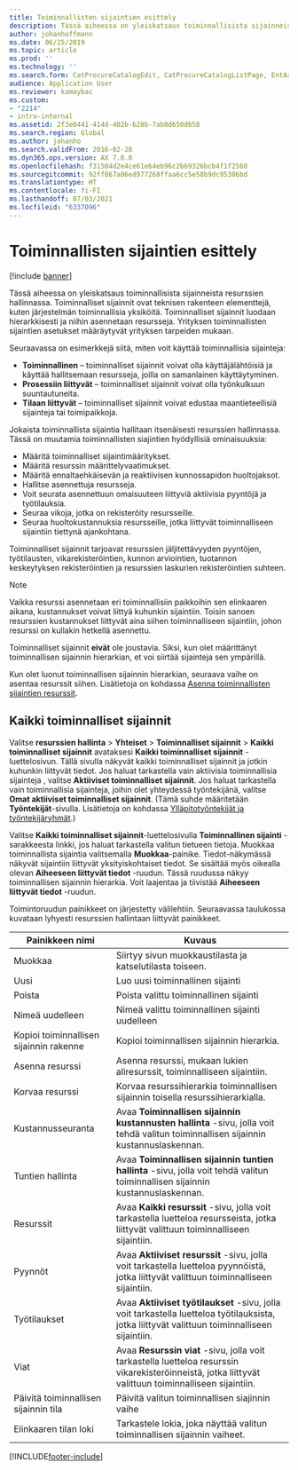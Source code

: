 ```yaml
---
title: Toiminnallisten sijaintien esittely
description: Tässä aiheessa on yleiskatsaus toiminnallisista sijainneista resurssien hallinnassa.
author: johanhoffmann
ms.date: 06/25/2019
ms.topic: article
ms.prod: ''
ms.technology: ''
ms.search.form: CatProcureCatalogEdit, CatProcureCatalogListPage, EntAssetFunctionalLocationEditSubLocations, EntAssetFunctionalLocationLookup, EntAssetFunctionalLocationRename, EntAssetFunctionalLocation
audience: Application User
ms.reviewer: kamaybac
ms.custom:
- "2214"
- intro-internal
ms.assetid: 2f3e0441-414d-402b-b28b-7ab0d650d658
ms.search.region: Global
ms.author: johanho
ms.search.validFrom: 2016-02-28
ms.dyn365.ops.version: AX 7.0.0
ms.openlocfilehash: f31504d2e4ce61e64eb96c2b69326bcb4f1f2560
ms.sourcegitcommit: 92ff867a06ed977268ffaa6cc5e58b9dc95306bd
ms.translationtype: HT
ms.contentlocale: fi-FI
ms.lasthandoff: 07/03/2021
ms.locfileid: "6337096"
---
```

# <a name="introduction-to-functional-locations"></a>Toiminnallisten sijaintien esittely

[!include [banner](../../includes/banner.md)]

 

Tässä aiheessa on yleiskatsaus toiminnallisista sijainneista resurssien hallinnassa. Toiminnalliset sijainnit ovat teknisen rakenteen elementtejä, kuten järjestelmän toiminnallisia yksiköitä. Toiminnalliset sijainnit luodaan hierarkkisesti ja niihin asennetaan resursseja. Yrityksen toiminnallisten sijaintien asetukset määräytyvät yrityksen tarpeiden mukaan.

Seuraavassa on esimerkkejä siitä, miten voit käyttää toiminnallisia sijainteja:

- **Toiminnallinen** – toiminnalliset sijainnit voivat olla käyttäjälähtöisiä ja käyttää hallitsemaan resursseja, joilla on samanlainen käyttäytyminen.
- **Prosessiin liittyvät** – toiminnalliset sijainnit voivat olla työnkulkuun suuntautuneita.
- **Tilaan liittyvät** – toiminnalliset sijainnit voivat edustaa maantieteellisiä sijainteja tai toimipaikkoja.

Jokaista toiminnallista sijaintia hallitaan itsenäisesti resurssien hallinnassa. Tässä on muutamia toiminnallisten siajintien hyödyllisiä ominaisuuksia:

- Määritä toiminnalliset sijaintimääritykset.
- Määritä resurssin määrittelyvaatimukset.
- Määritä ennaltaehkäisevän ja reaktiivisen kunnossapidon huoltojaksot.
- Hallitse asennettuja resursseja.
- Voit seurata asennettuun omaisuuteen liittyviä aktiivisia pyyntöjä ja työtilauksia.
- Seuraa vikoja, jotka on rekisteröity resursseille.
- Seuraa huoltokustannuksia resursseille, jotka liittyvät toiminnalliseen sijaintiin tiettynä ajankohtana.

Toiminnalliset sijainnit tarjoavat resurssien jäljitettävyyden pyyntöjen, työtilausten, vikarekisteröintien, kunnon arviointien, tuotannon keskeytyksen rekisteröintien ja resurssien laskurien rekisteröintien suhteen.

> [!NOTE]
> Vaikka resurssi asennetaan eri toiminnallisiin paikkoihin sen elinkaaren aikana, kustannukset voivat liittyä kuhunkin sijaintiin. Toisin sanoen resurssien kustannukset liittyvät aina siihen toiminnalliseen sijaintiin, johon resurssi on kullakin hetkellä asennettu.

Toiminnalliset sijainnit **eivät** ole joustavia. Siksi, kun olet määrittänyt toiminnallisen sijainnin hierarkian, et voi siirtää sijainteja sen ympärillä. 

Kun olet luonut toiminnallisen sijainnin hierarkian, seuraava vaihe on asentaa resurssit siihen. Lisätietoja on kohdassa [Asenna toiminnallisten sijaintien resurssit](../functional-locations/install-objects-on-functional-locations.md).

## <a name="all-functional-locations"></a>Kaikki toiminnalliset sijainnit

Valitse **resurssien hallinta** \> **Yhteiset** \> **Toiminnalliset sijainnit** \> **Kaikki toiminnalliset sijainnit** avataksesi **Kaikki toiminnalliset sijainnit** -luettelosivun. Tällä sivulla näkyvät kaikki toiminnalliset sijainnit ja jotkin kuhunkin liittyvät tiedot. Jos haluat tarkastella vain aktiivisia toiminnallisia sijainteja , valitse **Aktiiviset toiminnalliset sijainnit**. Jos haluat tarkastella vain toiminnallisia sijainteja, joihin olet yhteydessä työntekijänä, valitse **Omat aktiiviset toiminnalliset sijainnit**. (Tämä suhde määritetään **Työntekijät**-sivulla. Lisätietoja on kohdassa [Ylläpitotyöntekijät ja työntekijäryhmät](../setup-for-objects/workers-and-worker-groups.md).)

Valitse **Kaikki toiminnalliset sijainnit**-luettelosivulla **Toiminnallinen sijainti** -sarakkeesta linkki, jos haluat tarkastella valitun tietueen tietoja. Muokkaa toiminnallista sijaintia valitsemalla **Muokkaa**-painike. Tiedot-näkymässä näkyvät sijaintiin liittyvät yksityiskohtaiset tiedot. Se sisältää myös oikealla olevan **Aiheeseen liittyvät tiedot** -ruudun. Tässä ruudussa näkyy toiminnallisen sijainnin hierarkia. Voit laajentaa ja tiivistää **Aiheeseen liittyvät tiedot** -ruudun.

Toimintoruudun painikkeet on järjestetty välilehtiin. Seuraavassa taulukossa kuvataan lyhyesti resurssien hallintaan liittyvät painikkeet.

| Painikkeen nimi                         | Kuvaus                                                                                                                                  |
|-------------------------------------|----------------------------------------------------------------------------------------------------------------------------------------------|
| Muokkaa                                | Siirtyy sivun muokkaustilasta ja katselutilasta toiseen.                                                                                         |
| Uusi                                 | Luo uusi toiminnallinen sijainti                                                                                                            |
| Poista                              | Poista valittu toiminnallinen sijainti                                                                                                     |
| Nimeä uudelleen                              | Nimeä valittu toiminnallinen sijainti uudelleen                                                                                                     |
| Kopioi toiminnallisen sijainnin rakenne  | Kopioi toiminnallisen sijainnin hierarkia.                                                                                                      |
| Asenna resurssi                       | Asenna resurssi, mukaan lukien aliresurssit, toiminnalliseen sijaintiin.                                                                        |
| Korvaa resurssi                       | Korvaa resurssihierarkia toiminnallisen sijainnin toisella resurssihierarkialla.                                                         |
| Kustannusseuranta                        | Avaa **Toiminnallisen sijainnin kustannusten hallinta** -sivu, jolla voit tehdä valitun toiminnallisen sijainnin kustannuslaskennan.                |
| Tuntien hallinta                        | Avaa **Toiminnallisen sijainnin tuntien hallinta** -sivu, jolla voit tehdä valitun toiminnallisen sijainnin kustannuslaskennan.                |
| Resurssit                              | Avaa **Kaikki resurssit** -sivu, jolla voit tarkastella luetteloa resursseista, jotka liittyvät valittuun toiminnalliseen sijaintiin.                      |
| Pyynnöt                            | Avaa **Aktiiviset resurssit** -sivu, jolla voit tarkastella luetteloa pyynnöistä, jotka liittyvät valittuun toiminnalliseen sijaintiin.               |
| Työtilaukset                         | Avaa **Aktiiviset työtilaukset** -sivu, jolla voit tarkastella luetteloa työtilauksista, jotka liittyvät valittuun toiminnalliseen sijaintiin.         |
| Viat                              | Avaa **Resurssin viat** -sivu, jolla voit tarkastella luetteloa resurssin vikarekisteröinneistä, jotka liittyvät valittuun toiminnalliseen sijaintiin. |
| Päivitä toiminnallisen sijainnin tila    | Päivitä valitun toiminnallisen siajinnin vaihe                                                                                        |
| Elinkaaren tilan loki                 | Tarkastele lokia, joka näyttää valitun toiminnallisen sijainnin vaiheet.                                                                        |


[!INCLUDE[footer-include](../../../includes/footer-banner.md)]